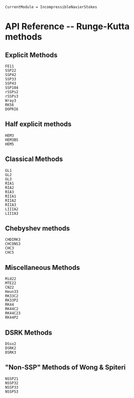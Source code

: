 ```@meta
CurrentModule = IncompressibleNavierStokes
```

# API Reference -- Runge-Kutta methods


## Explicit Methods

```@docs
FE11
SSP22
SSP42
SSP33
SSP43
SSP104
rSSPs2
rSSPs3
Wray3
RK56
DOPRI6
```

## Half explicit methods

```@docs
HEM3
HEM3BS
HEM5
```

## Classical Methods

```@docs
GL1
GL2
GL3
RIA1
RIA2
RIA3
RIIA1
RIIA2
RIIA3
LIIIA2
LIIIA3
```

## Chebyshev methods

```@docs
CHDIRK3
CHCONS3
CHC3
CHC5
```

## Miscellaneous Methods

```@docs
Mid22
MTE22
CN22
Heun33
RK33C2
RK33P2
RK44
RK44C2
RK44C23
RK44P2
```

## DSRK Methods

```@docs
DSso2
DSRK2
DSRK3
```

## "Non-SSP" Methods of Wong & Spiteri

```@docs
NSSP21
NSSP32
NSSP33
NSSP53
```

